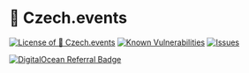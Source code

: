 # 📅 Czech.events

<!--Badges-->

[![License of 📅 Czech.events](https://img.shields.io/github/license/hejny/czech.events.svg?style=flat)](https://github.com/hejny/czech.events/blob/main/LICENSE)
[![Known Vulnerabilities](https://snyk.io/test/github/hejny/czech.events/badge.svg)](https://snyk.io/test/github/hejny/czech.events)
[![Issues](https://img.shields.io/github/issues/hejny/czech.events.svg?style=flat)](https://github.com/hejny/czech.events/issues)

<!--/Badges-->

[![DigitalOcean Referral Badge](https://web-platforms.sfo2.cdn.digitaloceanspaces.com/WWW/Badge%201.svg)](https://www.digitalocean.com/?refcode=a28ea10ad8d1&utm_campaign=Referral_Invite&utm_medium=Referral_Program&utm_source=badge)
